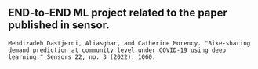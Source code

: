 ## END-to-END ML project related to the paper published in sensor.
```
Mehdizadeh Dastjerdi, Aliasghar, and Catherine Morency. "Bike-sharing demand prediction at community level under COVID-19 using deep learning." Sensors 22, no. 3 (2022): 1060.
```